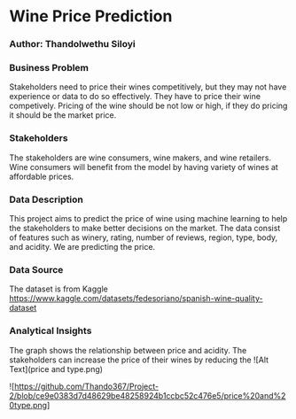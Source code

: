 # Wine Price Prediction
###  Author: Thandolwethu Siloyi

### Business Problem
Stakeholders need to price their wines competitively, but they may not have experience or data to do so effectively. They have to price their wine competively.
Pricing of the wine should be not low or high, if they do pricing it should be the market price.

### Stakeholders
The stakeholders are wine consumers, wine makers, and wine retailers. Wine consumers will benefit from the model by having variety of wines at affordable prices.

### Data Description
This project aims to predict the price of wine using machine learning to help the stakeholders to make better decisions on the market. The data consist of features such as winery, rating, number of reviews, region, type, body, and acidity. We are predicting the price.

### Data Source
The dataset is from Kaggle
https://www.kaggle.com/datasets/fedesoriano/spanish-wine-quality-dataset

### Analytical Insights
The graph shows the relationship between price and acidity. The stakeholders can increase the price of their wines by reducing the 
![Alt Text](price and type.png)



![https://github.com/Thando367/Project-2/blob/ce9e0383d7d48629be48258924b1ccbc52c476e5/price%20and%20type.png]
